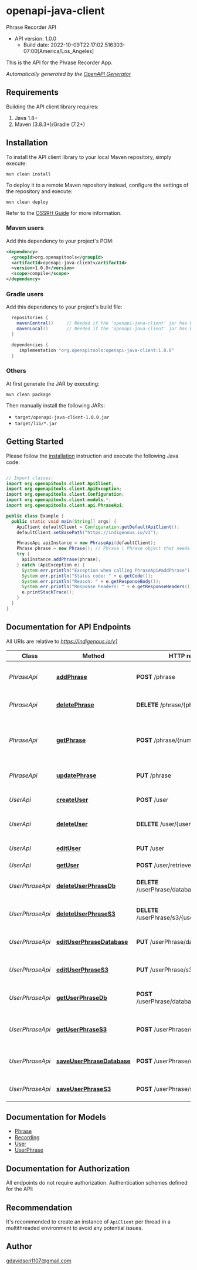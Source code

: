 # openapi-java-client

Phrase Recorder API
- API version: 1.0.0
  - Build date: 2022-10-09T22:17:02.516303-07:00[America/Los_Angeles]

This is the API for the Phrase Recorder App.


*Automatically generated by the [OpenAPI Generator](https://openapi-generator.tech)*


## Requirements

Building the API client library requires:
1. Java 1.8+
2. Maven (3.8.3+)/Gradle (7.2+)

## Installation

To install the API client library to your local Maven repository, simply execute:

```shell
mvn clean install
```

To deploy it to a remote Maven repository instead, configure the settings of the repository and execute:

```shell
mvn clean deploy
```

Refer to the [OSSRH Guide](http://central.sonatype.org/pages/ossrh-guide.html) for more information.

### Maven users

Add this dependency to your project's POM:

```xml
<dependency>
  <groupId>org.openapitools</groupId>
  <artifactId>openapi-java-client</artifactId>
  <version>1.0.0</version>
  <scope>compile</scope>
</dependency>
```

### Gradle users

Add this dependency to your project's build file:

```groovy
  repositories {
    mavenCentral()     // Needed if the 'openapi-java-client' jar has been published to maven central.
    mavenLocal()       // Needed if the 'openapi-java-client' jar has been published to the local maven repo.
  }

  dependencies {
     implementation "org.openapitools:openapi-java-client:1.0.0"
  }
```

### Others

At first generate the JAR by executing:

```shell
mvn clean package
```

Then manually install the following JARs:

* `target/openapi-java-client-1.0.0.jar`
* `target/lib/*.jar`

## Getting Started

Please follow the [installation](#installation) instruction and execute the following Java code:

```java

// Import classes:
import org.openapitools.client.ApiClient;
import org.openapitools.client.ApiException;
import org.openapitools.client.Configuration;
import org.openapitools.client.models.*;
import org.openapitools.client.api.PhraseApi;

public class Example {
  public static void main(String[] args) {
    ApiClient defaultClient = Configuration.getDefaultApiClient();
    defaultClient.setBasePath("https://indigenous.io/v1");

    PhraseApi apiInstance = new PhraseApi(defaultClient);
    Phrase phrase = new Phrase(); // Phrase | Phrase object that needs to be added to the Database
    try {
      apiInstance.addPhrase(phrase);
    } catch (ApiException e) {
      System.err.println("Exception when calling PhraseApi#addPhrase");
      System.err.println("Status code: " + e.getCode());
      System.err.println("Reason: " + e.getResponseBody());
      System.err.println("Response headers: " + e.getResponseHeaders());
      e.printStackTrace();
    }
  }
}

```

## Documentation for API Endpoints

All URIs are relative to *https://indigenous.io/v1*

Class | Method | HTTP request | Description
------------ | ------------- | ------------- | -------------
*PhraseApi* | [**addPhrase**](docs/PhraseApi.md#addPhrase) | **POST** /phrase | Add a new phrase to the Database
*PhraseApi* | [**deletePhrase**](docs/PhraseApi.md#deletePhrase) | **DELETE** /phrase/{phraseId} | Delete an existing phrase
*PhraseApi* | [**getPhrase**](docs/PhraseApi.md#getPhrase) | **POST** /phrase/{numberPhrases} | Retrieves a given number of phrases from the Database
*PhraseApi* | [**updatePhrase**](docs/PhraseApi.md#updatePhrase) | **PUT** /phrase | Update an existing phrase
*UserApi* | [**createUser**](docs/UserApi.md#createUser) | **POST** /user | Creates user with given info
*UserApi* | [**deleteUser**](docs/UserApi.md#deleteUser) | **DELETE** /user/{userId} | Delete an existing user
*UserApi* | [**editUser**](docs/UserApi.md#editUser) | **PUT** /user | Edits user with given info
*UserApi* | [**getUser**](docs/UserApi.md#getUser) | **POST** /user/retrieve | Get user
*UserPhraseApi* | [**deleteUserPhraseDb**](docs/UserPhraseApi.md#deleteUserPhraseDb) | **DELETE** /userPhrase/database/{userPhraseId} | Delete a userPhrase from Database
*UserPhraseApi* | [**deleteUserPhraseS3**](docs/UserPhraseApi.md#deleteUserPhraseS3) | **DELETE** /userPhrase/s3/{userPhraseId} | Delete a userPhrase from S3
*UserPhraseApi* | [**editUserPhraseDatabase**](docs/UserPhraseApi.md#editUserPhraseDatabase) | **PUT** /userPhrase/database | Edit a userPhrase to Database
*UserPhraseApi* | [**editUserPhraseS3**](docs/UserPhraseApi.md#editUserPhraseS3) | **PUT** /userPhrase/s3 | Edits a userPhrase in S3
*UserPhraseApi* | [**getUserPhraseDb**](docs/UserPhraseApi.md#getUserPhraseDb) | **POST** /userPhrase/database/{userPhraseId} | Gets a userPhrase by ID from Database
*UserPhraseApi* | [**getUserPhraseS3**](docs/UserPhraseApi.md#getUserPhraseS3) | **POST** /userPhrase/s3/{userPhraseId} | Get a userPhrase by ID from S3
*UserPhraseApi* | [**saveUserPhraseDatabase**](docs/UserPhraseApi.md#saveUserPhraseDatabase) | **POST** /userPhrase/database | Saves a userPhrase to Database
*UserPhraseApi* | [**saveUserPhraseS3**](docs/UserPhraseApi.md#saveUserPhraseS3) | **POST** /userPhrase/s3 | Saves a userPhrase to S3


## Documentation for Models

 - [Phrase](docs/Phrase.md)
 - [Recording](docs/Recording.md)
 - [User](docs/User.md)
 - [UserPhrase](docs/UserPhrase.md)


## Documentation for Authorization

All endpoints do not require authorization.
Authentication schemes defined for the API:

## Recommendation

It's recommended to create an instance of `ApiClient` per thread in a multithreaded environment to avoid any potential issues.

## Author

gdavidson1107@gmail.com

